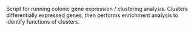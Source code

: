 Script for running colonic gene expression / clustering analysis. Clusters differentially expressed genes, then performs enrichment analysis to identify functions of clusters. 
